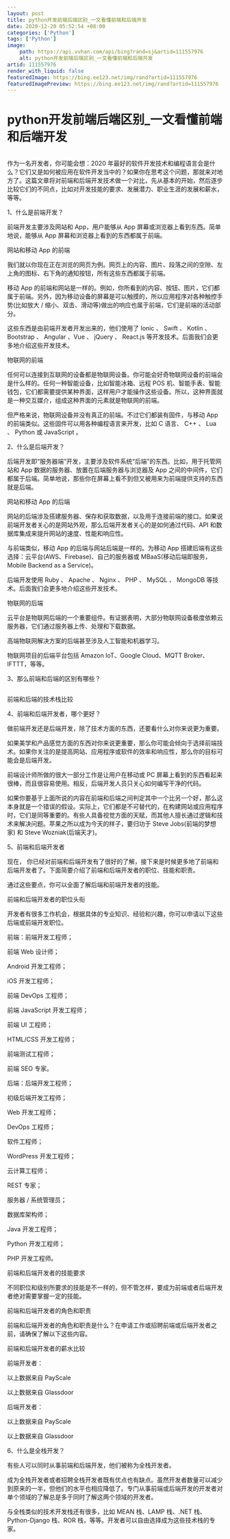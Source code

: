 ```yaml
---
layout: post
title: python开发前端后端区别_一文看懂前端和后端开发
date: 2020-12-20 05:52:54 +08:00
categories: ['Python']
tags: ['Python']
image:
    path: https://api.vvhan.com/api/bing?rand=sj&artid=111557976
    alt: python开发前端后端区别_一文看懂前端和后端开发
artid: 111557976
render_with_liquid: false
featuredImage: https://bing.ee123.net/img/rand?artid=111557976
featuredImagePreview: https://bing.ee123.net/img/rand?artid=111557976
---
```


# python开发前端后端区别_一文看懂前端和后端开发

![]()

作为一名开发者，你可能会想：2020 年最好的软件开发技术和编程语言会是什么？它们又是如何被应用在软件开发当中的？如果你在思考这个问题，那就来对地方了。这篇文章将对前端和后端开发技术做一个对比，先从基本的开始，然后逐步比较它们的不同点，比如对开发技能的要求、发展潜力、职业生涯的发展和薪水，等等。

1、什么是前端开发？

前端开发主要涉及网站和 App，用户能够从 App 屏幕或浏览器上看到东西。简单地说，能够从 App 屏幕和浏览器上看到的东西都属于前端。

网站和移动 App 的前端

我们就以你现在正在浏览的网页为例。网页上的内容、图片、段落之间的空隙、左上角的图标、右下角的通知按钮，所有这些东西都属于前端。

移动 App 的前端和网站是一样的。例如，你所看到的内容、按钮、图片，它们都属于前端。另外，因为移动设备的屏幕是可以触摸的，所以应用程序对各种触控手势(比如放大 / 缩小、双击、滑动等)做出的响应也属于前端，它们是前端的活动部分。

这些东西是由前端开发者开发出来的，他们使用了 Ionic 、 Swift 、 Kotlin 、 Bootstrap 、 Angular 、Vue 、 jQuery 、 React.js 等开发技术。后面我们会更多地介绍这些开发技术。

物联网的前端

任何可以连接到互联网的设备都是物联网设备。你可能会好奇物联网设备的前端会是什么样的。任何一种智能设备，比如智能冰箱、远程 POS 机、智能手表、智能钱包，它们都需要提供某种界面，这样用户才能操作这些设备。所以，这种界面就是一种交互媒介，组成这种界面的元素就是物联网的前端。

但严格来说，物联网设备并没有真正的前端。不过它们都装有固件，与移动 App 的前端类似。这些固件可以用各种编程语言来开发，比如 C 语言、 C++ 、 Lua 、 Python 或 JavaScript 。

2、什么是后端开发？

后端开发即“服务器端”开发，主要涉及软件系统“后端”的东西。比如，用于托管网站和 App 数据的服务器、放置在后端服务器与浏览器及 App 之间的中间件，它们都属于后端。简单地说，那些你在屏幕上看不到但又被用来为前端提供支持的东西就是后端。

网站和移动 App 的后端

网站的后端涉及搭建服务器、保存和获取数据，以及用于连接前端的接口。如果说前端开发者关心的是网站外观，那么后端开发者关心的是如何通过代码、API 和数据库集成来提升网站的速度、性能和响应性。

与前端类似，移动 App 的后端与网站后端是一样的。为移动 App 搭建后端有这些选择：云平台(AWS、Firebase)、自己的服务器或 MBaaS(移动后端即服务，Mobile Backend as a Service)。

后端开发使用 Ruby 、 Apache 、 Nginx 、 PHP 、 MySQL 、 MongoDB 等技术。后面我们会更多地介绍这些开发技术。

物联网的后端

云平台是物联网后端的一个重要组件。有证据表明，大部分物联网设备极度依赖云服务器，它们通过服务器上传、处理和下载数据。

高端物联网解决方案的后端甚至涉及人工智能和机器学习。

物联网项目的后端平台包括 Amazon IoT、Google Cloud、MQTT Broker、IFTTT，等等。

3、那么前端和后端的区别有哪些？
![]()

![]()

前端和后端的技术栈比较
![]()

4、前端和后端开发者，哪个更好？

做前端开发还是后端开发，除了技术方面的东西，还要看什么对你来说更为重要。

如果美学和产品感觉方面的东西对你来说更重要，那么你可能会倾向于选择前端技术。如果你关注的是提高网站、应用程序或软件的效率和响应性，那么你的目标可能会是后端开发。

前端设计师所做的很大一部分工作是让用户在移动或 PC 屏幕上看到的东西看起来很棒，而且很容易使用。相反，后端开发人员只关心如何编写干净的代码。

如果你要基于上面所说的内容在前端和后端之间判定其中一个比另一个好，那么这本身就是一个错误的假设。实际上，它们都是不可替代的，在构建网站或应用程序时，它们是同等重要的。有些人具备视觉方面的天赋，而其他人擅长通过逻辑和技术来解决问题。苹果之所以成为今天的样子，要归功于 Steve Jobs(前端的梦想家) 和 Steve Wozniak(后端天才)。

5、前端和后端开发者
![]()

现在， 你已经对前端和后端开发有了很好的了解，接下来是时候更多地了前端和后端开发者了。下面简要介绍了前端和后端开发者的职位、技能和职责。

通过这些要点，你可以全面了解后端和前端开发者的技能。

前端和后端开发者的职位头衔

开发者有很多工作机会，根据具体的专业知识、经验和兴趣，你可以申请以下这些后端或前端开发职位。

前端：前端开发工程师；

前端 Web 设计师；

Android 开发工程师；

iOS 开发工程师；

前端 DevOps 工程师；

前端 JavaScript 开发工程师；

前端 UI 工程师；

HTML/CSS 开发工程师；

前端测试工程师；

前端 SEO 专家。

后端：后端开发工程师；

初级后端开发工程师；

Web 开发工程师；

DevOps 工程师；

软件工程师；

WordPress 开发工程师；

云计算工程师；

REST 专家；

服务器 / 系统管理员；

数据库架构师；

Java 开发工程师；

Python 开发工程师；

PHP 开发工程师。

前端和后端开发者的技能要求

不同职位和级别所要求的技能是不一样的，但不管怎样，要成为前端或者后端开发者绝对需要掌握一定的技能。
![]()

前端和后端开发者的角色和职责

前端和后端开发者的角色和职责是什么？在申请工作或招聘前端或后端开发者之前，请确保了解以下这些内容。
![]()

前端和后端开发者的薪水比较

前端开发者：
![]()

以上数据来自 PayScale
![]()

以上数据来自 Glassdoor

后端开发者：
![]()

以上数据来自 PayScale
![]()

以上数据来自 Glassdoor

6、什么是全栈开发？

有些人可以同时从事前端和后端开发，他们被称为全栈开发者。

成为全栈开发者或者招聘全栈开发者既有优点也有缺点。虽然开发者数量可以减少到原来的一半，但他们的水平也相应降低了。专门从事前端或后端开发的开发者对单个领域的了解总是多于同时了解这两个领域的开发者。

与全栈类似的技术开发栈还有很多，比如 MEAN 栈、LAMP 栈、.NET 栈、Python-Django 栈、ROR 栈，等等。开发者可以自由选择成为这些技术栈的专家。